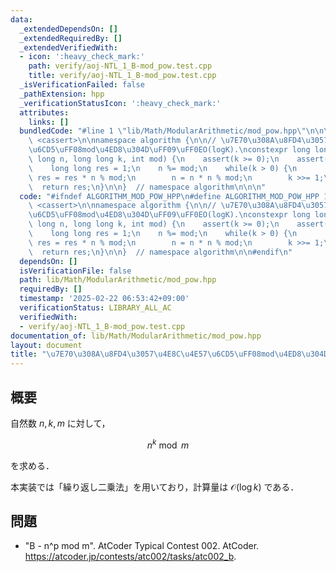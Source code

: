 ```yaml
---
data:
  _extendedDependsOn: []
  _extendedRequiredBy: []
  _extendedVerifiedWith:
  - icon: ':heavy_check_mark:'
    path: verify/aoj-NTL_1_B-mod_pow.test.cpp
    title: verify/aoj-NTL_1_B-mod_pow.test.cpp
  _isVerificationFailed: false
  _pathExtension: hpp
  _verificationStatusIcon: ':heavy_check_mark:'
  attributes:
    links: []
  bundledCode: "#line 1 \"lib/Math/ModularArithmetic/mod_pow.hpp\"\n\n\n\n#include\
    \ <cassert>\n\nnamespace algorithm {\n\n// \u7E70\u308A\u8FD4\u3057\u4E8C\u4E57\
    \u6CD5\uFF08mod\u4ED8\u304D\uFF09\uFF0EO(logK).\nconstexpr long long mod_pow(long\
    \ long n, long long k, int mod) {\n    assert(k >= 0);\n    assert(mod >= 1);\n\
    \    long long res = 1;\n    n %= mod;\n    while(k > 0) {\n        if(k & 1LL)\
    \ res = res * n % mod;\n        n = n * n % mod;\n        k >>= 1;\n    }\n  \
    \  return res;\n}\n\n}  // namespace algorithm\n\n\n"
  code: "#ifndef ALGORITHM_MOD_POW_HPP\n#define ALGORITHM_MOD_POW_HPP 1\n\n#include\
    \ <cassert>\n\nnamespace algorithm {\n\n// \u7E70\u308A\u8FD4\u3057\u4E8C\u4E57\
    \u6CD5\uFF08mod\u4ED8\u304D\uFF09\uFF0EO(logK).\nconstexpr long long mod_pow(long\
    \ long n, long long k, int mod) {\n    assert(k >= 0);\n    assert(mod >= 1);\n\
    \    long long res = 1;\n    n %= mod;\n    while(k > 0) {\n        if(k & 1LL)\
    \ res = res * n % mod;\n        n = n * n % mod;\n        k >>= 1;\n    }\n  \
    \  return res;\n}\n\n}  // namespace algorithm\n\n#endif\n"
  dependsOn: []
  isVerificationFile: false
  path: lib/Math/ModularArithmetic/mod_pow.hpp
  requiredBy: []
  timestamp: '2025-02-22 06:53:42+09:00'
  verificationStatus: LIBRARY_ALL_AC
  verifiedWith:
  - verify/aoj-NTL_1_B-mod_pow.test.cpp
documentation_of: lib/Math/ModularArithmetic/mod_pow.hpp
layout: document
title: "\u7E70\u308A\u8FD4\u3057\u4E8C\u4E57\u6CD5\uFF08mod\u4ED8\u304D\uFF09"
---
```



## 概要

自然数 $n, k, m$ に対して，

$$
n^k \bmod m
$$

を求める．

本実装では「繰り返し二乗法」を用いており，計算量は $\mathcal{O}(\log k)$ である．


## 問題

- "B - n^p mod m". AtCoder Typical Contest 002. AtCoder. <https://atcoder.jp/contests/atc002/tasks/atc002_b>.
